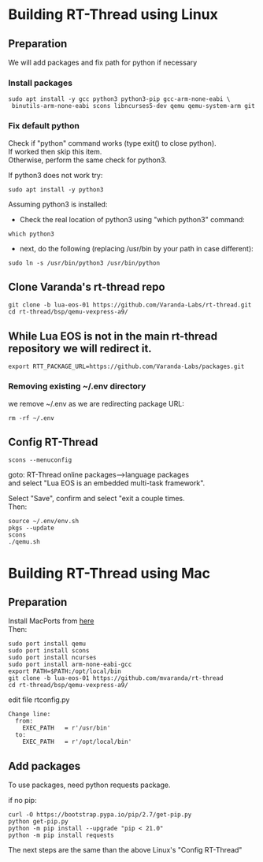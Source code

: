 # Building RT-Thread using Linux

## Preparation
We will add packages and fix path for python if necessary

### Install packages

```
sudo apt install -y gcc python3 python3-pip gcc-arm-none-eabi \
 binutils-arm-none-eabi scons libncurses5-dev qemu qemu-system-arm git
```

### Fix default python
Check if "python" command works (type exit() to close python).<br>
If worked then skip this item.<br>
Otherwise, perform the same check for python3.

If python3 does not work try:
```
sudo apt install -y python3
```
Assuming python3 is installed:

- Check the real location of python3 using "which python3" command:
```
which python3
```
- next, do the following (replacing /usr/bin by your path in case different):
```
sudo ln -s /usr/bin/python3 /usr/bin/python
```


## Clone Varanda's rt-thread repo
```
git clone -b lua-eos-01 https://github.com/Varanda-Labs/rt-thread.git
cd rt-thread/bsp/qemu-vexpress-a9/
```

## While Lua EOS is not in the main rt-thread repository we will redirect it.
```
export RTT_PACKAGE_URL=https://github.com/Varanda-Labs/packages.git
```
### Removing existing ~/.env directory
we remove ~/.env as we are redirecting package URL:
```
rm -rf ~/.env
```

## Config RT-Thread
```
scons --menuconfig
```

goto: RT-Thread online packages-->language packages<br>
and select "Lua EOS is an embedded multi-task framework".<br>

Select "Save", confirm and select "exit a couple times.<br>
Then:
```
source ~/.env/env.sh
pkgs --update
scons
./qemu.sh
```

# Building RT-Thread using Mac
## Preparation
Install MacPorts from [here](https://www.macports.org/)
<br>Then:
```
sudo port install qemu
sudo port install scons
sudo port install ncurses
sudo port install arm-none-eabi-gcc
export PATH=$PATH:/opt/local/bin
git clone -b lua-eos-01 https://github.com/mvaranda/rt-thread
cd rt-thread/bsp/qemu-vexpress-a9/
```


edit file rtconfig.py
```
Change line:
  from:
    EXEC_PATH   = r'/usr/bin'
  to:
    EXEC_PATH   = r'/opt/local/bin'
```

## Add packages

To use packages, need python requests package.<br>

if no pip:
```
curl -O https://bootstrap.pypa.io/pip/2.7/get-pip.py
python get-pip.py
python -m pip install --upgrade "pip < 21.0"
python -m pip install requests
```

The next steps are the same than the above Linux's "Config RT-Thread"


